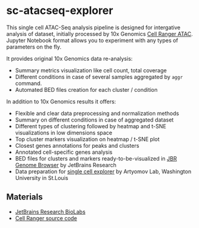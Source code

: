 sc-atacseq-explorer
===================

This single cell ATAC-Seq analysis pipeline is designed for intergative analysis of
dataset, initially processed by 10x Genomics [Cell Ranger ATAC][10xcellranger].
Jupyter Notebook format allows you to experiment with any types of parameters on the fly.

It provides original 10x Genomics data re-analysis:

* Summary metrics visualization like cell count, total coverage
* Different conditions in case of several samples aggregated by `aggr` command.
* Automated BED files creation for each cluster / condition

In addition to 10x Genomics results it offers:

* Flexible and clear data preprocessing and normalization methods
* Summary on different conditions in case of aggregated dataset
* Different types of clustering followed by heatmap and t-SNE visualizations in low dimensions space
* Top cluster markers visualization on heatmap / t-SNE plot
* Closest genes annotations for peaks and clusters
* Annotated cell-specific genes analysis
* BED files for clusters and markers ready-to-be-visualized in [JBR Genome Browser][jbr] by JetBrains Research
* Data preparation for [single cell explorer][sce] by Artyomov Lab, Washington University in St.Louis

Materials
---------
* [JetBrains Research BioLabs](https://research.jetbrains.org/groups/biolabs)
* [Cell Ranger source code](https://github.com/10XGenomics/cellranger)

[10xcellranger]: https://www.10xgenomics.com/solutions/single-cell-atac/
[jbr]: https://research.jetbrains.org/groups/biolabs/tools/jbr-genome-browser
[sce]: https://artyomovlab.wustl.edu/shiny/single_cell_explorer